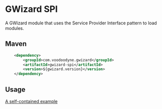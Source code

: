 # GWizard SPI

A GWizard module that uses the Service Provider Interface pattern to load modules.


## Maven

```xml
	<dependency>
		<groupId>com.voodoodyne.gwizard</groupId>
		<artifactId>gwizard-spi</artifactId>
		<version>${gwizard.version}</version>
	</dependency>
```

## Usage

[A self-contained example](src/test/java/com/voodoodyne/gwizard/spi/example/SpiModuleExample.java)
